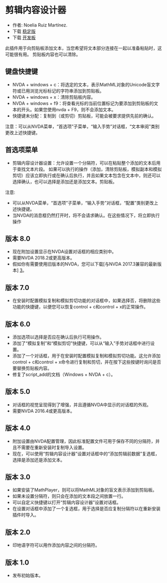 # 剪辑内容设计器 #
*	作者: Noelia Ruiz Martínez.
*	下载 [稳定版][1]
*	下载 [开发板][2]

此插件用于向剪贴板添加文本，当您希望将文本部分连接在一起以准备粘贴时，这可能很有用。
剪贴板内容也可以清除。

## 键盘快捷键 ##
*	NVDA + windows + c：将选定的文本，表示MathML对象的Unicode盲文字符或已用浏览光标标记的字符串添加到剪贴板。
*	NVDA + windows + x：清除剪贴板内容。
*	NVDA + windows + f9：将查看光标的当前位置标记为要添加到剪贴板的文本的开头。如果您使用nvda + F9，则不会添加文本。
*	 快捷键未分配：复制到（或剪切）剪贴板，可能会被要求提供先前的确认。

注意：可以从NVDA菜单，“首选项”子菜单，“输入手势”对话框，“文本审阅”类别更改上述快捷键。

## 首选项菜单 ##
*	剪辑内容设计器设置：允许设置一个分隔符，可以在粘贴整个添加的文本后用于查找文本片段。
如果可以执行的操作（添加，清除剪贴板，模拟副本和模拟剪切）应该立即执行或在确认后执行，并且如果文本包含在文本中，则还可以选择确认，也可以选择是添加还是添加文本。剪贴板。

注意:

*	可以从NVDA菜单，“首选项”子菜单，“输入手势”对话框，“配置”类别更改上述快捷键。
*	当NVDA的消息框仍然打开时，将不会请求确认。在这些情况下，将立即执行操作

## 版本 8.0 ##

* 现在附加设置显示在NVDA设置对话框的相应类别中。
* 需要NVDA 2018.2或更高版本。
* 假如你有需要使用旧版本的NVDA，您可以下载[与NVDA 2017.3兼容的最新版本] [3]。

## 版本 7.0

* 在安装时配置模拟复制和模拟剪切功能的对话框中，如果选择否，将删除这些功能的快捷键，以便您可以恢复control + c和control + x的正常操作。

## 版本 6.0

*	 添加选项以选择是否应在确认后执行可用操作。
*	添加了“模拟复制”和“模拟剪切”快捷键，可以从“输入”手势对话框中进行设置。
*	 添加了一个对话框，用于在安装时配置模拟复制和模拟剪切功能。这允许添加control + c和control + x命令进行复制和剪切，并在按下这些按键时询问是否要替换剪贴板内容。
*	修复了script_add的文档（Windows + NVDA + c）。

## 版本 5.0 ##

*	对话框的视觉呈现得到了增强，并且遵循NVDA中显示的对话框的外观。
*	需要NVDA 2016.4或更高版本。

## 版本 4.0 ##
*	附加设置由NVDA配置管理，因此标准配置文件可用于保存不同的分隔符，并且不需要在重新安装时复制导入设置。
*	现在，可以使用“剪辑内容设计器”设置对话框中的“添加剪辑前数据”复选框，选择是添加还是添加文本。

## 版本 3.0 ##
*	如果安装了MathPlayer，则可以将MathML对象的盲文表示添加到剪贴板。
*	如果未设置分隔符，则只会在添加的文本段之间放置一行。
*	可以自定义快捷键以打开“剪辑内容设计器”设置对话框。
*	在设置对话框中添加了一个复选框，用于选择是否应复制分隔符以在重新安装插件时导入。

## 版本 2.0 ##
*	印地语字符可以用作添加内容之间的分隔符。

## 版本 1.0 ##
*	发布初始版本。

[1]: https://addons.nvda-project.org/files/get.php?file=ccd

[2]: https://addons.nvda-project.org/files/get.php?file=ccd-dev
[3]: https://github.com/nvdaes/clipContentsDesigner/releases/download/7.2/clipContentsDesigner-7.2.nvda-addon
